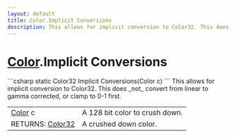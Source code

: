 ```yaml
---
layout: default
title: Color.Implicit Conversions
description: This allows for implicit conversion to Color32. This does _not_ convert from linear to gamma corrected, or clamp to 0-1 first.
---
```

# [Color]({{site.url}}/Pages/StereoKit/Color.html).Implicit Conversions

<div class='signature' markdown='1'>
```csharp
static Color32 Implicit Conversions(Color c)
```
This allows for implicit conversion to Color32. This does
_not_ convert from linear to gamma corrected, or clamp to 0-1
first.
</div>

|  |  |
|--|--|
|[Color]({{site.url}}/Pages/StereoKit/Color.html) c|A 128 bit color to crush down.|
|RETURNS: [Color32]({{site.url}}/Pages/StereoKit/Color32.html)|A crushed down color.|




